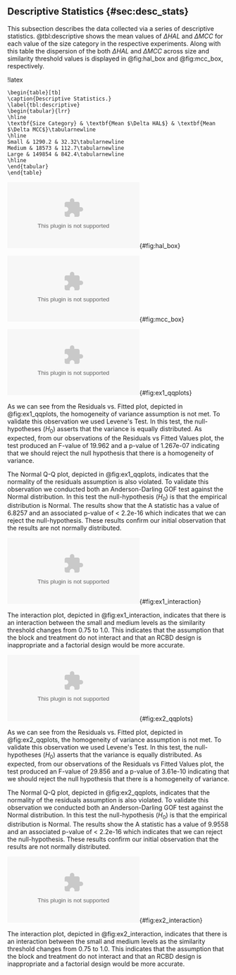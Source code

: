 ## Descriptive Statistics {#sec:desc_stats}

This subsection describes the data collected via a series of descriptive statistics. @tbl:descriptive shows the mean values of $\Delta HAL$ and $\Delta MCC$ for each value of the size category in the respective experiments. Along with this table the dispersion of the both $\Delta HAL$ and $\Delta MCC$ across size and similarity threshold values is displayed in @fig:hal_box and @fig:mcc_box, respectively.

!latex
~~~
\begin{table}[tb]
\caption{Descriptive Statistics.}
\label{tbl:descriptive}
\begin{tabular}{lrr}
\hline
\textbf{Size Category} & \textbf{Mean $\Delta HAL$} & \textbf{Mean $\Delta MCC$}\tabularnewline
\hline
Small & 1290.2 & 32.32\tabularnewline
Medium & 18573 & 112.7\tabularnewline
Large & 149854 & 842.4\tabularnewline
\hline
\end{tabular}
\end{table}
~~~

![Results of running the Delta HAL experiment in the form of boxplots.](images/paper/results/hal\_box.eps){#fig:hal_box}

![Results of running the Delta MCC experiment in the form of boxplots.](images/paper/results/mcc\_box.eps){#fig:mcc_box}

![Delta Hal experiment Q-Q plots.](images/paper/results/ex1_qqplots.eps){#fig:ex1_qqplots}

As we can see from the Residuals vs. Fitted plot, depicted in @fig:ex1_qqplots, the homogeneity of variance assumption is not met. To validate this observation we used Levene's Test. In this test, the null-hypotheses ($H_0$) asserts that the variance is equally distributed. As expected, from our observations of the Residuals vs Fitted Values plot, the test produced an F-value of 19.962 and a p-value of 1.267e-07 indicating that we should reject the null hypothesis that there is a homogeneity of variance.

The Normal Q-Q plot, depicted in @fig:ex1_qqplots, indicates that the normality of the residuals assumption is also violated. To validate this observation we conducted both an Anderson-Darling GOF test against the Normal distribution. In this test the null-hypothesis ($H_0$) is that the empirical distribution is Normal. The results show that the A statistic has a value of 6.8257 and an associated p-value of < 2.2e-16 which indicates that we can reject the null-hypothesis. These results confirm our initial observation that the results are not normally distributed.

![Delta HAL experiment interaction plot.](images/paper/results/ex1_interaction.eps){#fig:ex1_interaction}

The interaction plot, depicted in @fig:ex1_interaction, indicates that there is an interaction between the small and medium levels as the similarity threshold changes from 0.75 to 1.0. This indicates that the assumption that the block and treatment do not interact and that an RCBD design is inappropriate and a factorial design would be more accurate.


![Delta MCC Experiment Q-Q plots.](images/paper/results/ex2_qqplots.eps){#fig:ex2_qqplots}

As we can see from the Residuals vs. Fitted plot, depicted in @fig:ex2_qqplots, the homogeneity of variance assumption is not met. To validate this observation we used Levene's Test. In this test, the null-hypotheses ($H_0$) asserts that the variance is equally distributed. As expected, from our observations of the Residuals vs Fitted Values plot, the test produced an F-value of 29.856 and a p-value of 3.61e-10 indicating that we should reject the null hypothesis that there is a homogeneity of variance.

The Normal Q-Q plot, depicted in @fig:ex2_qqplots, indicates that the normality of the residuals assumption is also violated. To validate this observation we conducted both an Anderson-Darling GOF test against the Normal distribution. In this test the null-hypothesis ($H_0$) is that the empirical distribution is Normal. The results show the A statistic has a value of 9.9558 and an associated p-value of < 2.2e-16 which indicates that we can reject the null-hypothesis. These results confirm our initial observation that the results are not normally distributed.

![Delta MCC experiment interaction plot.](images/paper/results/ex2_interaction.eps){#fig:ex2_interaction}

The interaction plot, depicted in @fig:ex2_interaction, indicates that there is an interaction between the small and medium levels as the similarity threshold changes from 0.75 to 1.0. This indicates that the assumption that the block and treatment do not interact and that an RCBD design is inappropriate and a factorial design would be more accurate.
